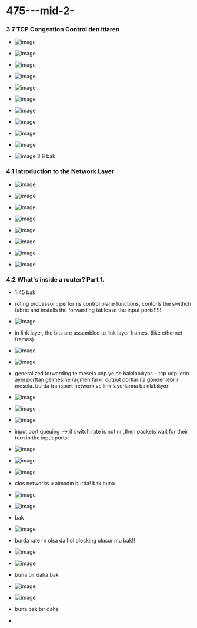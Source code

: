 # 475---mid-2-
### 3 7 TCP Congestion Control den itiaren
- ![image](https://user-images.githubusercontent.com/74208991/208288750-eaffb844-a34b-4c23-9b61-3cd9f8009753.png)
- ![image](https://user-images.githubusercontent.com/74208991/208288787-54f0247c-532c-4dc7-a375-2da6ae950adb.png) 
- ![image](https://user-images.githubusercontent.com/74208991/208288825-cebcd28c-152f-4e48-a338-cba05ad9173e.png)

- ![image](https://user-images.githubusercontent.com/74208991/208288903-ea4a17d7-9ce3-4957-a140-bf0648552e84.png)

- ![image](https://user-images.githubusercontent.com/74208991/208288935-cf21823c-3b80-4055-b9c5-a6f5f2774042.png)

- ![image](https://user-images.githubusercontent.com/74208991/208289008-a68a8075-81bc-4b1e-8038-3d46add5c3be.png)
- ![image](https://user-images.githubusercontent.com/74208991/208289063-9f76df94-bb67-40db-a13a-a1f6c3bd404a.png)
- ![image](https://user-images.githubusercontent.com/74208991/208289202-a4b49886-0432-4d99-8428-8459b53c97da.png)
- ![image](https://user-images.githubusercontent.com/74208991/208289269-63e007be-e586-4a90-834a-c6ccec837b3c.png)
- ![image](https://user-images.githubusercontent.com/74208991/208289352-cefca912-84d1-4c33-a215-d8d95f181086.png)
- ![image](https://user-images.githubusercontent.com/74208991/208289386-cfb13f88-26b4-4fd2-a457-396b88de5dbe.png)
3 8 bak 
### 4.1 Introduction to the Network Layer
- ![image](https://user-images.githubusercontent.com/74208991/208291490-f5cf380c-d1dc-4cfd-a0bc-06774a95c884.png)
- ![image](https://user-images.githubusercontent.com/74208991/208291574-0e38437a-10ae-4fcf-89ef-ca89ac986584.png)
- ![image](https://user-images.githubusercontent.com/74208991/208291624-7e3112b7-eda2-49dc-8a50-b55a0f0dda27.png)

- ![image](https://user-images.githubusercontent.com/74208991/208291654-3274f5c3-f224-41e2-890a-304818da68ff.png)

- ![image](https://user-images.githubusercontent.com/74208991/208291668-718b0939-e26d-4c2c-a13d-b185a9d19dc2.png)
- ![image](https://user-images.githubusercontent.com/74208991/208291699-2596e2bd-4f20-4a98-9068-1bfd1799c119.png)
- ![image](https://user-images.githubusercontent.com/74208991/208291775-9b11b280-6adb-43b0-8ba7-1b9216a2c9c2.png)
- ![image](https://user-images.githubusercontent.com/74208991/208291851-d0a256e2-8468-4de1-8d5b-7218a839b597.png)

### 4.2 What's inside a router? Part 1.
- 1.45 bak 
- roting processor : performs control plane functions, contorls the swithch fabric and installs the forwarding tables at the input ports!!!!!
- ![image](https://user-images.githubusercontent.com/74208991/208292063-3b77180b-2a09-44a9-b4a0-829b893f3605.png)
- in link layer, the bits are assembled to link layer frames. (like ethernet frames)
- ![image](https://user-images.githubusercontent.com/74208991/208292158-87ea565e-9ce6-4fa5-bed9-4fae49ff022b.png)
- ![image](https://user-images.githubusercontent.com/74208991/208292167-6f2c764b-31c1-4890-bf65-42c3279c2e8b.png)
- generalized forwarding te mesela udp ye de bakılabılıyor. - tcp udp lerin aynı porttan gelmesine ragmen farklı output portlarına gonderılebılır mesela. burda transport network ve link layerlarına bakılabılıyor!
- ![image](https://user-images.githubusercontent.com/74208991/208292356-7580b1e1-a90e-4d9a-8b25-55e0dc25bffb.png)
- ![image](https://user-images.githubusercontent.com/74208991/208293048-cd6d8642-6b0c-427d-af3e-9372e76f5924.png)
- ![image](https://user-images.githubusercontent.com/74208991/208293212-23e0de1b-21a2-4644-8fdf-4c3a06ac7cb9.png)
- input port queuing --> if switch rate is not nr ,then packets wait for their turn in the input ports!
- ![image](https://user-images.githubusercontent.com/74208991/208293290-72286988-5675-4ae2-8227-4dde0c783a58.png)
- ![image](https://user-images.githubusercontent.com/74208991/208293331-9b82f504-85af-440e-8dd0-0b325215ad68.png)
- ![image](https://user-images.githubusercontent.com/74208991/208293366-2cdd9a94-51ac-4653-aae1-1e887704cacb.png)
- clos networks u almadın burda!   bak buna
- ![image](https://user-images.githubusercontent.com/74208991/208293435-d32d31b7-306c-4fbd-b546-5053a7d863d1.png)
- ![image](https://user-images.githubusercontent.com/74208991/208293468-0f9fc9b0-18d9-467d-acbe-44e9391c5a9c.png)
- bak
- ![image](https://user-images.githubusercontent.com/74208991/208293598-39134141-7790-4de3-b2ab-f06b72de7aeb.png)
- burda rate rn olsa da hol blocking ulusur mu bak!!
- ![image](https://user-images.githubusercontent.com/74208991/208293742-40ee8829-40dc-4a43-a1fc-0641db21ef83.png)
- ![image](https://user-images.githubusercontent.com/74208991/208293852-e9c140ea-bf2a-4d9c-b23f-48133eb2e9f7.png)
- buna bir daha bak
- ![image](https://user-images.githubusercontent.com/74208991/208294023-2ca91888-ec58-4c56-ba6b-6145f0447f16.png)
- ![image](https://user-images.githubusercontent.com/74208991/208294258-7fa57df8-2c21-47c8-b923-76b5fa74ad0e.png)
- buna bak bır daha

-




